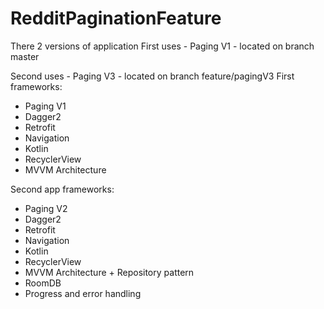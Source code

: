 # RedditPaginationFeature
There 2 versions of application
First uses - Paging V1 - located on branch master

Second uses - Paging V3 - located on branch feature/pagingV3
First frameworks:
- Paging V1
- Dagger2
- Retrofit
- Navigation
- Kotlin
- RecyclerView
- MVVM Architecture

Second app frameworks:
- Paging V2
- Dagger2
- Retrofit
- Navigation
- Kotlin
- RecyclerView
- MVVM Architecture + Repository pattern
- RoomDB
- Progress and error handling
